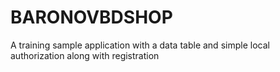 # BARONOVBDSHOP
A training sample application with a data table and simple local authorization along with registration
